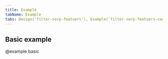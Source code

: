 ```yaml
---
title: Example
tabName: Example
tabs: Design('filter-serp-featuers'), Example('filter-serp-featuers-code')
---
```


## Basic example

@example basic
